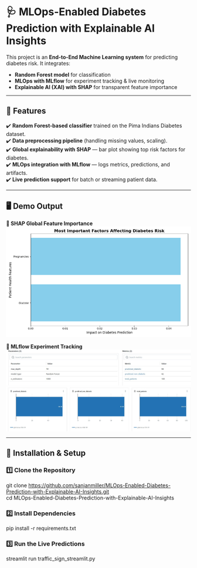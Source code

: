 # 🩺 MLOps-Enabled Diabetes Prediction with Explainable AI Insights  

This project is an **End-to-End Machine Learning system** for predicting diabetes risk. It integrates:  
- **Random Forest model** for classification  
- **MLOps with MLflow** for experiment tracking & live monitoring  
- **Explainable AI (XAI) with SHAP** for transparent feature importance  

---

## 📌 Features  
✔️ **Random Forest-based classifier** trained on the Pima Indians Diabetes dataset.  
✔️ **Data preprocessing pipeline** (handling missing values, scaling).  
✔️ **Global explainability with SHAP** — bar plot showing top risk factors for diabetes.  
✔️ **MLOps integration with MLflow** — logs metrics, predictions, and artifacts.  
✔️ **Live prediction support** for batch or streaming patient data.  

---

## 🖥️ Demo Output  

**🔹 SHAP Global Feature Importance**  
<img src="https://raw.githubusercontent.com/sanjanmiller/MLOps-Enabled-Diabetes-Prediction-with-Explainable-AI-Insights/refs/heads/main/shap_feature_importance_bar.png" width="600">  

**🔹 MLflow Experiment Tracking**  
<img src="https://raw.githubusercontent.com/sanjanmiller/MLOps-Enabled-Diabetes-Prediction-with-Explainable-AI-Insights/refs/heads/main/diabetes1.JPG" width="600">  
<img src="https://raw.githubusercontent.com/sanjanmiller/MLOps-Enabled-Diabetes-Prediction-with-Explainable-AI-Insights/refs/heads/main/diabetes.JPG" width="600"> 

---

## 🔧 **Installation & Setup**  

### **1️⃣ Clone the Repository**  
git clone https://github.com/sanjanmiller/MLOps-Enabled-Diabetes-Prediction-with-Explainable-AI-Insights.git  
cd MLOps-Enabled-Diabetes-Prediction-with-Explainable-AI-Insights  

### **2️⃣ Install Dependencies**  
pip install -r requirements.txt  

### **3️⃣ Run the Live Predictions**  
streamlit run traffic_sign_streamlit.py 
